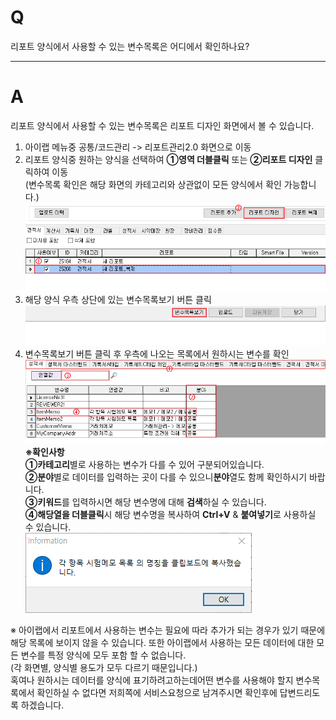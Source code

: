 # Q

리포트 양식에서 사용할 수 있는 변수목록은 어디에서 확인하나요?  

***
# A

리포트 양식에서 사용할 수 있는 변수목록은 리포트 디자인 화면에서 볼 수 있습니다.

1. 아이랩 메뉴중 공통/코드관리 -> 리포트관리2.0 화면으로 이동
1. 리포트 양식중 원하는 양식을 선택하여 **①영역 더블클릭** 또는 **②리포트 디자인** 클릭하여 이동  
(변수목록 확인은 해당 화면의 카테고리와 상관없이 모든 양식에서 확인 가능합니다.)  
![](/assets/faq/002-19/01리포트디자인화면.png)  
1. 해당 양식 우측 상단에 있는 변수목록보기 버튼 클릭  
![](/assets/faq/002-19/02변수목록보기.png)  
1. 변수목록보기 버튼 클릭 후 우측에 나오는 목록에서 원하시는 변수를 확인  
![](/assets/faq/002-19/03변수목록확인.png)  
**※확인사항**  
**①카테고리**별로 사용하는 변수가 다를 수 있어 구분되어있습니다.  
**②분야**별로 데이터를 입력하는 곳이 다를 수 있으니**분야**열도 함께 확인하시기 바랍니다.  
**③키워드**를 입력하시면 해당 변수명에 대해 **검색**하실 수 있습니다.  
**④해당열을 더블클릭**시 해당 변수명을 복사하여 **Ctrl+V** & **붙여넣기**로 사용하실 수 있습니다.  
![](/assets/faq/002-19/04복사완료.png)  

※ 아이랩에서 리포트에서 사용하는 변수는 필요에 따라 추가가 되는 경우가 있기 때문에 해당 목록에 보이지 않을 수 있습니다. 또한 아이랩에서 사용하는 모든 데이터에 대한 모든 변수를 특정 양식에 모두 포함 할 수 없습니다.  
(각 화면별, 양식별 용도가 모두 다르기 때문입니다.)  
혹여나 원하시는 데이터를 양식에 표기하려고하는데어떤 변수를 사용해야 할지 변수목록에서 확인하실 수 없다면 저희쪽에 서비스요청으로 남겨주시면 확인후에 답변드리도록 하겠습니다.